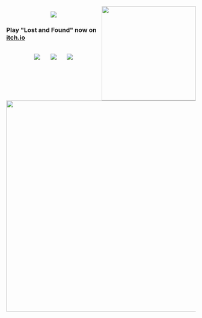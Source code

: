 <img src="https://i.imgur.com/4jSLUHF.png" width="250" align="right" />
<p align="center">
  <img src="https://readme-typing-svg.demolab.com?font=Tiny5&size=30&letterSpacing=8px&pause=1000&color=ff0000&vCenter=true&width=435&lines=game+dev+%26+streamer"/>
  <br/>
</p>

<h3>Play "Lost and Found" now on <a href="https://saturize.itch.io/lost-and-found">itch.io</a></h3>

  <p align="center"><br/>
    <a href="https://www.twitch.tv/saturize"><img src="https://img.shields.io/badge/twitch-000000" padding-right:50px/></a> &nbsp;&nbsp;&nbsp;&nbsp;&nbsp;
    <a href="https://discord.com/invite/saturize"><img src="https://img.shields.io/badge/discord-000000"/></a> &nbsp;&nbsp;&nbsp;&nbsp;&nbsp;
    <a href="https://www.tiktok.com/@saturize"><img src="https://img.shields.io/badge/tiktok-000000"/></a>
  </p>
  
<img src="https://lanyard.cnrad.dev/api/1272945881603244163?bg=000000&showDisplayName=false&hideDecoration=false&hideBadges=false&hideActivity=true&hideSpotify=false&idleMessage=fff&hideProfile=false&hideStatus=false&hideTimestamp=false" width="560"/></a>
